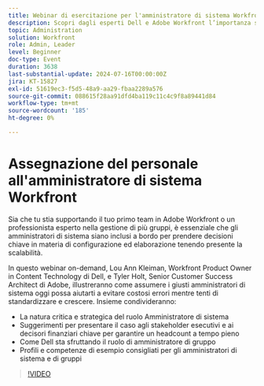 ```yaml
---
title: Webinar di esercitazione per l'amministratore di sistema Workfront
description: Scopri dagli esperti Dell e Adobe Workfront l’importanza strategica degli amministratori di sistema nel nostro webinar on-demand. Scopri suggerimenti su come garantire un headcount a tempo pieno, sfruttare il ruolo di amministratore di gruppo e definire profili di ruolo per una configurazione e una scalabilità efficaci in Adobe Workfront.
topic: Administration
solution: Workfront
role: Admin, Leader
level: Beginner
doc-type: Event
duration: 3638
last-substantial-update: 2024-07-16T00:00:00Z
jira: KT-15827
exl-id: 51619ec3-f5d5-48a9-aa29-fbaa2289a576
source-git-commit: 088615f28aa91dfd4ba119c11c4c9f8a89441d84
workflow-type: tm+mt
source-wordcount: '185'
ht-degree: 0%

---
```


# Assegnazione del personale all&#39;amministratore di sistema Workfront

Sia che tu stia supportando il tuo primo team in Adobe Workfront o un professionista esperto nella gestione di più gruppi, è essenziale che gli amministratori di sistema siano inclusi a bordo per prendere decisioni chiave in materia di configurazione ed elaborazione tenendo presente la scalabilità.

In questo webinar on-demand, Lou Ann Kleiman, Workfront Product Owner in Content Technology di Dell, e Tyler Holt, Senior Customer Success Architect di Adobe, illustreranno come assumere i giusti amministratori di sistema oggi possa aiutarti a evitare costosi errori mentre tenti di standardizzare e crescere.  Insieme condivideranno:

* La natura critica e strategica del ruolo Amministratore di sistema
* Suggerimenti per presentare il caso agli stakeholder esecutivi e ai decisori finanziari chiave per garantire un headcount a tempo pieno
* Come Dell sta sfruttando il ruolo di amministratore di gruppo
* Profili e competenze di esempio consigliati per gli amministratori di sistema e di gruppi

>[!VIDEO](https://video.tv.adobe.com/v/3431021/?learn=on)
